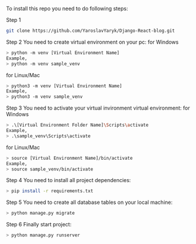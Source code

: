 To install this repo you need to do following steps:

Step 1

```sh
git clone https://github.com/YaroslavYaryk/Django-React-blog.git
```

Step 2
You need to create virtual environment on your pc:
for Windows

```sh
> python -m venv [Virtual Environment Name]
Example,
> python -m venv sample_venv
```

for Linux/Mac

```sh
> python3 -m venv [Virtual Environment Name]
Example,
> python3 -m venv sample_venv
```

Step 3
You need to activate your virtual invironment virtual environment:
for Windows

```sh
> .\[Virtual Environment Folder Name]\Scripts\activate
Example,
> .\sample_venv\Scripts\activate
```

for Linux/Mac

```sh
> source [Virtual Environment Name]/bin/activate
Example,
> source sample_venv/bin/activate
```

Step 4
You need to install all project dependencies:

```sh
> pip install -r requirements.txt
```

Step 5
You need to create all database tables on your local machine:

```sh
> python manage.py migrate
```

Step 6
Finally start project:

```sh
> python manage.py runserver
```
